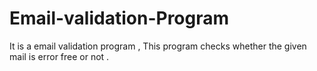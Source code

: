 # Email-validation-Program
It is a email validation program , This program checks whether the given mail is error free or not .
